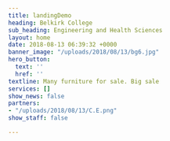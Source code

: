```yaml
---
title: landingDemo
heading: Belkirk College
sub_heading: Engineering and Health Sciences
layout: home
date: 2018-08-13 06:39:32 +0000
banner_image: "/uploads/2018/08/13/bg6.jpg"
hero_button:
  text: ''
  href: ''
textline: Many furniture for sale. Big sale
services: []
show_news: false
partners:
- "/uploads/2018/08/13/C.E.png"
show_staff: false

---
```


